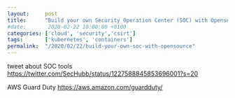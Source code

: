 ```yaml
---
layout:     post
title:      "Build your own Security Operation Center (SOC) with Opensource"
#date:       2020-02-22 10:00:00 +0100
categories: ['cloud', 'security','csirt'] 
tags:       ['kubernetes', 'containers']
permalink:  "/2020/02/22/build-your-own-soc-with-opensource"
---
```


tweet about SOC tools
https://twitter.com/SecHubb/status/1227588845853696001?s=20


AWS Guard Duty
https://aws.amazon.com/guardduty/

<!-- more -->